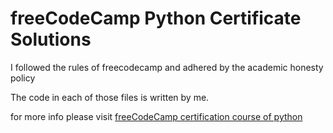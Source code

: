 # freeCodeCamp Python Certificate Solutions

I followed the rules of freecodecamp and adhered by the academic honesty policy

The code in each of those files is written by me.

for more info please visit [freeCodeCamp certification course of python](https://www.freecodecamp.org/learn/scientific-computing-with-python/)
